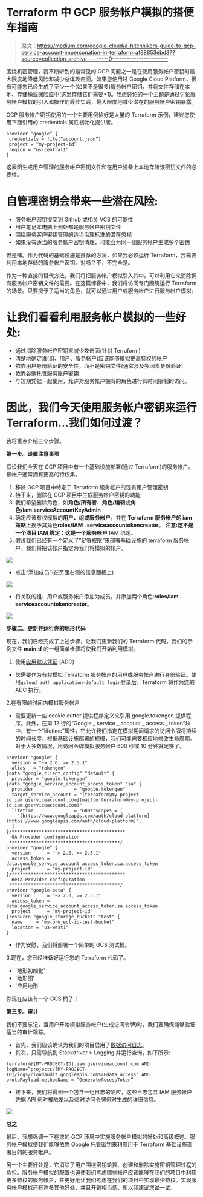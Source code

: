 # Terraform 中 GCP 服务帐户模拟的搭便车指南

> 原文：<https://medium.com/google-cloud/a-hitchhikers-guide-to-gcp-service-account-impersonation-in-terraform-af98853ebd37?source=collection_archive---------0----------------------->

围绕机密管理，我不断听到的最常见的 GCP 问题之一是在使用服务帐户密钥时最大限度地降低风险和减少总体攻击面。如果您使用过 Google Cloud Platform，很有可能您已经生成了至少一个(如果不是很多)服务帐户密钥，并将文件存储在本地、存储桶或保险库中(这里存储它们需要+1)。我想讨论的一个主题是通过讨论服务帐户模拟的引入和操作的最佳实践，最大限度地减少潜在的服务帐户密钥暴露。

GCP 服务帐户密钥使用的一个主要用例恰好是大量的 Terraform 示例，建议您使用下面引用的 credentials 属性初始化提供者。

```
provider “google” {
 credentials = file(“account.json”)
 project = “my-project-id”
 region = “us-central1”
}
```

这表明生成用户管理的服务帐户密钥文件和在用户设备上本地存储该密钥文件的必要性。

# 自管理密钥会带来一些潜在风险:

*   服务帐户密钥提交到 Github 或相关 VCS 的可能性
*   用户笔记本电脑上到处都是服务帐户密钥文件
*   围绕服务客户密钥管理的适当治理标准的潜在忽视
*   如果没有适当的服务帐户密钥清理，可能会为同一组服务帐户生成多个密钥

但是嘿。作为代码的基础设施是推荐的方法，如果我必须运行 Terraform，我需要利用本地存储的服务帐户密钥。对吗？不，不完全是。

作为一种直接的替代方法，我们将把服务帐户模拟引入其中。可以利用它来消除拥有服务帐户密钥文件的需要。在这篇博客中，我们将访问专门围绕运行 Terraform 的场景。只要授予了适当的角色，就可以通过用户或服务帐户进行服务帐户模拟。

# 让我们看看利用服务帐户模拟的一些好处:

*   通过消除服务帐户密钥来减少攻击面(针对 Terraform)
*   清楚地确定谁(组、用户、服务帐户)应该能够模拟更高特权的帐户
*   依靠用户身份验证的安全性，而不是密钥文件(通常涉及多因素身份验证)
*   依靠谷歌托管服务账户密钥
*   与短期凭据一起使用，允许对服务帐户拥有的角色进行有时间限制的访问。

# 因此，我们今天使用服务帐户密钥来运行 Terraform…我们如何过渡？

我将重点介绍三个步骤。

**第一步。设置注意事项**

假设我们今天在 GCP 项目中有一个基础设施部署(通过 Terraform)的服务帐户。该帐户通常拥有更高的特权集。

1.  移除 GCP 项目中特定于 Terraform 服务帐户的现有用户管理密钥
2.  接下来，删除在 GCP 项目中生成服务帐户密钥的功能
3.  我们希望删除角色，如**角色/所有者**、**角色/编辑**或**角色/iam.serviceAccountKeyAdmin**
4.  确定应该有权模拟的**用户、组或服务帐户**，并在 **Terraform 服务帐户的 iam 策略**上授予其角色**roles/IAM . serviceaccountokencreator**。
    **注意:**这不是一个项目 IAM 绑定；这是一个**服务帐户** IAM 绑定。
5.  假设我们已经有一个定义了“足够权限”来部署基础设施的 terraform 服务帐户，我们将把该帐户指定为我们将模拟的帐户。

![](img/e92204cefb35e903b03996f072854db2.png)

*   点击“添加成员”(在页面右侧的信息面板上)

![](img/ce1666569e875983c2eb502b0cdabf0a.png)

*   将关联的组、用户或服务帐户添加为成员，并添加两个角色:**roles/iam . serviceaccountokencreator**。

![](img/7f2e8dd782633925603d9596d11ee866.png)

**步骤二。更新并运行你的地形代码**

现在，我们已经完成了上述步骤，让我们更新我们的 Terraform 代码。我们的示例文件 **main.tf** 的一组简单步骤将使我们开始利用模拟。

1.  使用[应用默认凭证](https://cloud.google.com/docs/authentication/production) (ADC)

*   您需要作为有权模拟 Terraform 服务帐户的用户或服务帐户进行身份验证。使用`gcloud auth application-default login`登录后，Terraform 将作为您的 ADC 执行。

2.在有限的时间内模拟服务帐户

*   需要更新一些 cookie cutter 提供程序定义来引用 google.tokengen 提供程序。此外，在第 12 行的“Google _ service _ account _ access _ token”块中，有一个“lifetime”属性，它允许我们指定在模拟期间请求的访问令牌将持续的时间长度。根据基础设施部署的规模，我们可能需要相应地修改生命周期。对于大多数情况，用访问令牌模拟服务帐户 600 秒或 10 分钟就足够了。

```
provider "google" {
  version = "~> 2.0, >= 2.5.1"
  alias   = "tokengen"
}data "google_client_config" "default" {
  provider = "google.tokengen"
}data "google_service_account_access_token" "sa" {
  provider               = "google.tokengen"
  target_service_account = "[terraform@my-project-id.iam.gserviceaccount.com](mailto:terraform@my-project-id.iam.gserviceaccount.com)"
  lifetime               = "600s"scopes = [
    "[https://www.googleapis.com/auth/cloud-platform](https://www.googleapis.com/auth/cloud-platform)",
  ]
}/******************************************
  GA Provider configuration
 *****************************************/
provider "google" {
  version      = "~> 2.0, >= 2.5.1"
  access_token = data.google_service_account_access_token.sa.access_token
  project      = "my-project-id"
}/******************************************
  Beta Provider configuration
 *****************************************/
provider "google-beta" {
  version      = "~> 2.0, >= 2.5.1"
  access_token = data.google_service_account_access_token.sa.access_token
  project      = "my-project-id"
}resource "google_storage_bucket" "test" {
  name     = "my-project-id-test-bucket"
  location = "us-west1"
}
```

*   作为安慰，我们将部署一个简单的 GCS 测试桶。

3.现在，您已经准备好运行您的 Terraform 代码了。

*   `地形初始化'
*   `地形图'
*   `应用地形'

你现在应该有一个 GCS 桶了！

**第三步。审计**

我们不要忘记，当用户开始模拟服务帐户(生成访问令牌)时，我们要确保能够验证适当的审计跟踪。

*   首先，我们应该确认为我们的项目启用了[数据访问日志](https://cloud.google.com/logging/docs/audit/configure-data-access)。
*   其次，只需导航到 Stackdriver > Logging 并运行查询，如下所示:

```
terraform@[MY-PROJECT-ID].iam.gserviceaccount.com AND logName=”projects/[MY-PROJECT-ID]/logs/cloudaudit.googleapis.com%2Fdata_access” AND protoPayload.methodName = “GenerateAccessToken”
```

*   接下来，我们将得到一个包含一组日志的响应，这些日志包含 IAM 服务帐户凭据 API 何时被触发以及临时访问令牌何时生成的详细信息。

![](img/ec00cfbf490fc417665ec111eb25ce03.png)

**总之**

最后，我想强调一下在您的 GCP 环境中实施服务帐户模拟的好处和高级概述。服务帐户模拟使我们能够依靠 Google 托管密钥来利用用于 Terraform 基础设施部署目的的服务帐户。

另一个主要好处是，它消除了用户围绕密钥轮换、创建和删除实施密钥管理过程的负担。服务帐户模拟的配置也迫使我们考虑哪些帐户应该能够在我们的项目中利用更多特权的服务帐户，并更好地让我们考虑在我们的项目中实现最少特权。实现服务帐户模拟还有许多其他好处，并且开销相当低，所以我建议您试一试。